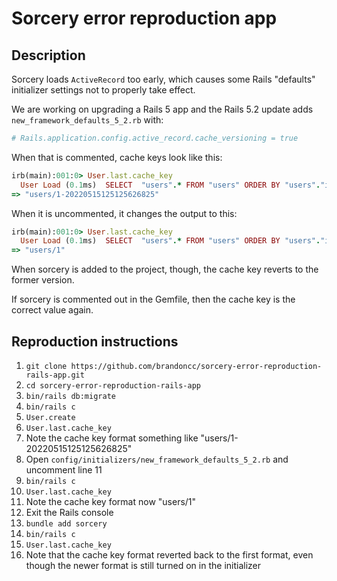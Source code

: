# Sorcery error reproduction app

## Description

Sorcery loads `ActiveRecord` too early, which causes some Rails "defaults"
initializer settings not to properly take effect.

We are working on upgrading a Rails 5 app and the Rails 5.2 update adds
`new_framework_defaults_5_2.rb` with:

```ruby
# Rails.application.config.active_record.cache_versioning = true
```

When that is commented, cache keys look like this:

```ruby
irb(main):001:0> User.last.cache_key
  User Load (0.1ms)  SELECT  "users".* FROM "users" ORDER BY "users"."id" DESC LIMIT ?  [["LIMIT", 1]]
=> "users/1-20220515125125626825"
```

When it is uncommented, it changes the output to this:

```ruby
irb(main):001:0> User.last.cache_key
  User Load (0.1ms)  SELECT  "users".* FROM "users" ORDER BY "users"."id" DESC LIMIT ?  [["LIMIT", 1]]
=> "users/1"
```

When sorcery is added to the project, though, the cache key reverts to the
former version.

If sorcery is commented out in the Gemfile, then the cache key is the correct
value again.

## Reproduction instructions

1. `git clone https://github.com/brandoncc/sorcery-error-reproduction-rails-app.git`
2. `cd sorcery-error-reproduction-rails-app`
3. `bin/rails db:migrate`
4. `bin/rails c`
5. `User.create`
6. `User.last.cache_key`
7. Note the cache key format something like "users/1-20220515125125626825"
8. Open `config/initializers/new_framework_defaults_5_2.rb` and uncomment line 11
9. `bin/rails c`
10. `User.last.cache_key`
11. Note the cache key format now "users/1"
12. Exit the Rails console
13. `bundle add sorcery`
14. `bin/rails c`
15. `User.last.cache_key`
16. Note that the cache key format reverted back to the first format, even though the newer format is still turned on in the initializer
